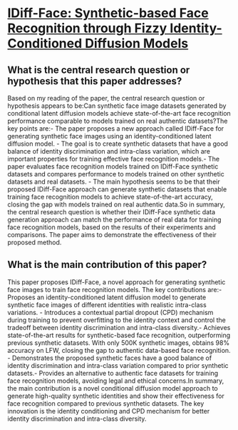 # [IDiff-Face: Synthetic-based Face Recognition through Fizzy   Identity-Conditioned Diffusion Models](https://arxiv.org/abs/2308.04995)

## What is the central research question or hypothesis that this paper addresses?

Based on my reading of the paper, the central research question or hypothesis appears to be:Can synthetic face image datasets generated by conditional latent diffusion models achieve state-of-the-art face recognition performance comparable to models trained on real authentic datasets?The key points are:- The paper proposes a new approach called IDiff-Face for generating synthetic face images using an identity-conditioned latent diffusion model. - The goal is to create synthetic datasets that have a good balance of identity discrimination and intra-class variation, which are important properties for training effective face recognition models.- The paper evaluates face recognition models trained on IDiff-Face synthetic datasets and compares performance to models trained on other synthetic datasets and real datasets. - The main hypothesis seems to be that their proposed IDiff-Face approach can generate synthetic datasets that enable training face recognition models to achieve state-of-the-art accuracy, closing the gap with models trained on real authentic data.So in summary, the central research question is whether their IDiff-Face synthetic data generation approach can match the performance of real data for training face recognition models, based on the results of their experiments and comparisons. The paper aims to demonstrate the effectiveness of their proposed method.


## What is the main contribution of this paper?

This paper proposes IDiff-Face, a novel approach for generating synthetic face images to train face recognition models. The key contributions are:- Proposes an identity-conditioned latent diffusion model to generate synthetic face images of different identities with realistic intra-class variations. - Introduces a contextual partial dropout (CPD) mechanism during training to prevent overfitting to the identity context and control the tradeoff between identity discrimination and intra-class diversity.- Achieves state-of-the-art results for synthetic-based face recognition, outperforming previous synthetic datasets. With only 500K synthetic images, obtains 98% accuracy on LFW, closing the gap to authentic data-based face recognition. - Demonstrates the proposed synthetic faces have a good balance of identity discrimination and intra-class variation compared to prior synthetic datasets.- Provides an alternative to authentic face datasets for training face recognition models, avoiding legal and ethical concerns.In summary, the main contribution is a novel conditional diffusion model approach to generate high-quality synthetic identities and show their effectiveness for face recognition compared to previous synthetic datasets. The key innovation is the identity conditioning and CPD mechanism for better identity discrimination and intra-class diversity.
